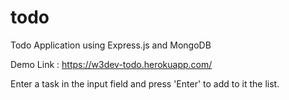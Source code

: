 # todo

Todo Application using Express.js and MongoDB

Demo Link : https://w3dev-todo.herokuapp.com/

Enter a task in the input field and press 'Enter' to add to it the list.
